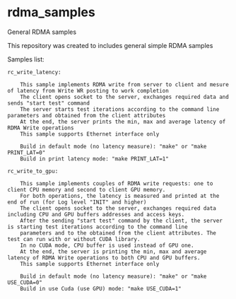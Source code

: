 # rdma_samples
General RDMA samples

This repository was created to includes general simple RDMA samples

Samples list:

    rc_write_latency:
        
        This sample implements RDMA write from server to client and mesure of latency from Write WR posting to work completion
        The client opens socket to the server, exchanges required data and sends "start test" command
        The server starts test iterations according to the command line parameters and obtained from the client attributes
        At the end, the server prints the min, max and average latency of RDMA Write operations
        This sample supports Ethernet interface only
        
        Build in default mode (no latency measure): "make" or "make PRINT_LAT=0"
        Build in print latency mode: "make PRINT_LAT=1"

    rc_write_to_gpu:
        
        This sample implements couples of RDMA write requests: one to client CPU memory and second to client GPU memory.
        For both operations, the latency is measured and printed at the end of run (for Log level "INIT" and higher)
        The client opens socket to the server, exchanges required data including CPU and GPU buffers addresses and access keys.
        After the sending "start test" command by the client, the server is starting test iterations according to the command line
        parameters and to the obtained from the client attributes. The test can run with or without CUDA library.
        In no CUDA mode, CPU buffer is used instead of GPU one.
        At the end, the server is printing the min, max and average latency of RDMA Write operations to both CPU and GPU buffers.
        This sample supports Ethernet interface only
        
        Build in default mode (no latency measure): "make" or "make USE_CUDA=0"
        Build in use Cuda (use GPU) mode: "make USE_CUDA=1"

